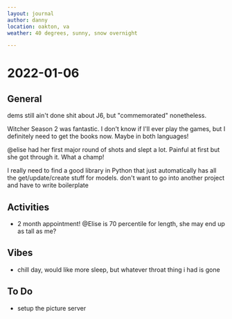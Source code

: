 ```yaml
---
layout: journal
author: danny
location: oakton, va
weather: 40 degrees, sunny, snow overnight

---
```


# 2022-01-06

## General

dems still ain't done shit about J6, but "commemorated" nonetheless. 

Witcher Season 2 was fantastic. I don't know if I'll ever play the games, but I definitely need to get the books now. Maybe in both languages!

@elise had her first major round of shots and slept a lot. Painful at first but she got through it. What a champ!

I really need to find a good library in Python that just automatically has all the get/update/create stuff for models. don't want to go into another project and have to write boilerplate

## Activities

- 2 month appointment! @Elise is 70 percentile for length, she may end up as tall as me?

## Vibes

- chill day, would like more sleep, but whatever throat thing i had is gone

## To Do

- setup the picture server
